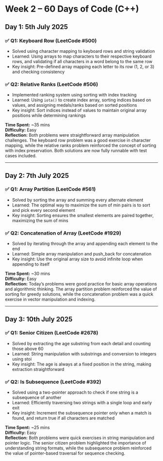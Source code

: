 # Week 2 – 60 Days of Code (C++)

## Day 1: 5th July 2025

### ✅ Q1: Keyboard Row (LeetCode #500)
- Solved using character mapping to keyboard rows and string validation
- Learned: Using arrays to map characters to their respective keyboard rows, and validating if all characters in a word belong to the same row
- Key insight: Pre-defined array mapping each letter to its row (1, 2, or 3) and checking consistency

### ✅ Q2: Relative Ranks (LeetCode #506)
- Implemented ranking system using sorting with index tracking
- Learned: Using `iota()` to create index array, sorting indices based on values, and assigning medals/ranks based on sorted positions
- Key insight: Sort indices instead of values to maintain original array positions while determining rankings

**Time Spent:** ~35 mins  
**Difficulty:** Easy  
**Reflection:** Both problems were straightforward array manipulation challenges. The keyboard row problem was a good exercise in character mapping, while the relative ranks problem reinforced the concept of sorting with index preservation. Both solutions are now fully runnable with test cases included.

---

## Day 2: 7th July 2025

### ✅ Q1: Array Partition (LeetCode #561)
- Solved by sorting the array and summing every alternate element
- Learned: The optimal way to maximize the sum of min pairs is to sort and pick every second element
- Key insight: Sorting ensures the smallest elements are paired together, maximizing the sum of mins

### ✅ Q2: Concatenation of Array (LeetCode #1929)
- Solved by iterating through the array and appending each element to the end
- Learned: Simple array manipulation and push_back for concatenation
- Key insight: Use the original array size to avoid infinite loop when appending to itself

**Time Spent:** ~30 mins  
**Difficulty:** Easy  
**Reflection:** Today’s problems were good practice for basic array operations and algorithmic thinking. The array partition problem reinforced the value of sorting for greedy solutions, while the concatenation problem was a quick exercise in vector manipulation and indexing.

---

## Day 3: 10th July 2025

### ✅ Q1: Senior Citizen (LeetCode #2678)
- Solved by extracting the age substring from each detail and counting those above 60
- Learned: String manipulation with substrings and conversion to integers using stoi
- Key insight: The age is always at a fixed position in the string, making extraction straightforward

### ✅ Q2: Is Subsequence (LeetCode #392)
- Solved using a two-pointer approach to check if one string is a subsequence of another
- Learned: Efficiently traversing two strings with a single loop and early exit
- Key insight: Increment the subsequence pointer only when a match is found, and return true if all characters are matched

**Time Spent:** ~25 mins  
**Difficulty:** Easy  
**Reflection:** Both problems were quick exercises in string manipulation and pointer logic. The senior citizen problem highlighted the importance of understanding string formats, while the subsequence problem reinforced the value of pointer-based traversal for sequence checking.